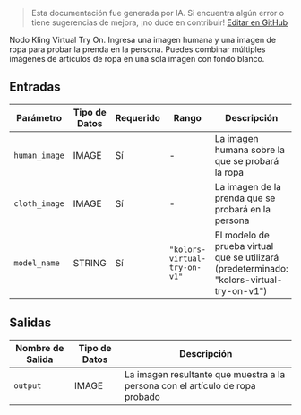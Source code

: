 > Esta documentación fue generada por IA. Si encuentra algún error o tiene sugerencias de mejora, ¡no dude en contribuir! [Editar en GitHub](https://github.com/Comfy-Org/embedded-docs/blob/main/comfyui_embedded_docs/docs/KlingVirtualTryOnNode/es.md)

Nodo Kling Virtual Try On. Ingresa una imagen humana y una imagen de ropa para probar la prenda en la persona. Puedes combinar múltiples imágenes de artículos de ropa en una sola imagen con fondo blanco.

## Entradas

| Parámetro | Tipo de Datos | Requerido | Rango | Descripción |
|-----------|-----------|----------|-------|-------------|
| `human_image` | IMAGE | Sí | - | La imagen humana sobre la que se probará la ropa |
| `cloth_image` | IMAGE | Sí | - | La imagen de la prenda que se probará en la persona |
| `model_name` | STRING | Sí | `"kolors-virtual-try-on-v1"` | El modelo de prueba virtual que se utilizará (predeterminado: "kolors-virtual-try-on-v1") |

## Salidas

| Nombre de Salida | Tipo de Datos | Descripción |
|-------------|-----------|-------------|
| `output` | IMAGE | La imagen resultante que muestra a la persona con el artículo de ropa probado |

